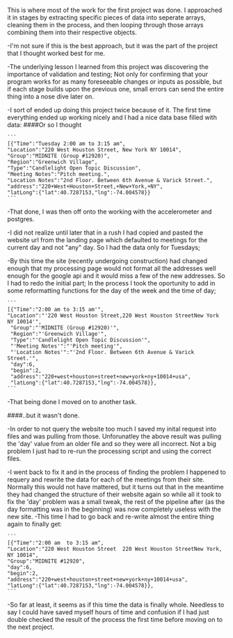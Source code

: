 This is where most of the work for the first project was done.
I approached it in stages by extracting specific pieces of data into seperate arrays, cleaning them in the process,
and then looping through those arrays combining them into their respective objects.

-I'm not sure if this is the best approach, but it was the part of the project that I thought worked best for me.

-The underlying lesson I learned from this project was discovering the importance of validation and testing; Not only for 
confirming that your program works for as many foreseeable changes or inputs as possible, but if each stage builds upon the previous one, small errors can send the entire thing into a nose dive later on. 

-I sort of ended up doing this project twice because of it.
The first time everything ended up working nicely and I had a nice data base filled with data:
####Or so I thought

	```
	[{"Time":"Tuesday 2:00 am to 3:15 am",
	"Location":"220 West Houston Street, New York NY 10014",
	"Group":"MIDNITE (Group #12920)",
	"Region":"Greenwich Village",
	"Type":"Candlelight Open Topic Discussion",
	"Meeting Notes":"Pitch meeting.",
	"Location Notes":"2nd Floor. Between 6th Avenue & Varick Street.",
	"address":"220+West+Houston+Street,+New+York,+NY",
	"latLong":{"lat":40.7287153,"lng":-74.004578}}
	```
	
-That done, I was then off onto the working with the accelerometer and postgres. 

-I did not realize until later that in a rush I had copied and pasted the website url from the landing page which defaulted to meetings for the current day and not "any" day. So I had the data only for Tuesdays;

-By this time the site (recently undergoing construction) had changed enough that my processing page would not format all the addresses well enough for the google api and it would miss a few of the new addresses. So I had to redo the initial part; In the process I took the oportunity to add in some reformatting functions for the day of the week and the time of day;

	```
	[{"Time":"2:00 am to 3:15 am'",
	"Location":"'220 West Houston Street,220 West Houston StreetNew York NY 10014'",
	 "Group":"'MIDNITE (Group #12920)'",
	 "Region":"'Greenwich Village'",
	 "Type":"'Candlelight Open Topic Discussion'",
	 "'Meeting Notes'":"'Pitch meeting'",
	 "'Location Notes'":"'2nd Floor. Between 6th Avenue & Varick Street.'",
	 "day":6,
	 "begin":2,
	 "address":"220+west+houston+street+new+york+ny+10014+usa",
	 "latLong":{"lat":40.7287153,"lng":-74.004578}},
	```

-That being done I moved on to another task.

####..but it wasn't done.

-In order to not query the website too much I saved my inital request into files and was pulling from those. Unforunatley the above result was pulling the 'day' value from an older file and so they were all incorrect. Not a big problem I just had to re-run the processing script and using the correct files.

-I went back to fix it and in the process of finding the problem I happened to requery and rewrite the data for each of the meetings from their site.
Normally this would not have mattered, but it turns out that in the meantime they had changed the structure of their website again so while all it took to fix the 'day' problem was a small tweak, the rest of the pipeline after (as the day formatting was in the beginning) was now completely useless with the new site.
-This time I had to go back and re-write almost the entire thing again to finally get:

	```
	[{"Time":"2:00 am  to 3:15 am",
	"Location":"220 West Houston Street  220 West Houston StreetNew York, NY 10014",
	"Group":"MIDNITE #12920",
	"day":6,
	"begin":2,
	"address":"220+west+houston+street+new+york+ny+10014+usa",
	"latLong":{"lat":40.7287153,"lng":-74.004578}},
	```

-So far at least, it seems as if this time the data is finally whole. Needless to say I could have saved myself hours of time and confusion if I had just double checked the result of the process the first time before moving on to the next project. 



